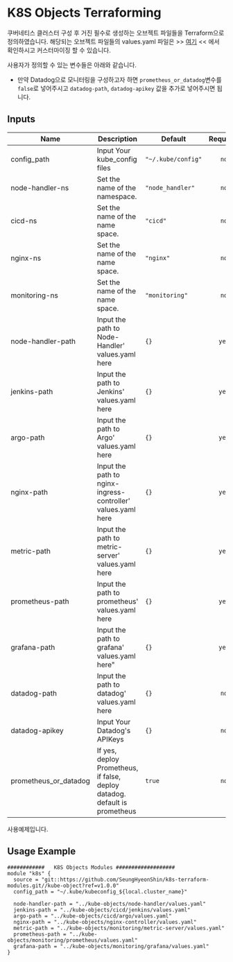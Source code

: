 # K8S Objects Terraforming

쿠버네티스 클러스터 구성 후 거진 필수로 생성하는 오브젝트 파일들을 Terraform으로 정의하였습니다.
해당되는 오브젝트 파일들의 values.yaml 파일은 >> [여기](https://github.com/SeungHyeonShin/eks-project/tree/master/kube-objects) << 에서 확인하시고 커스터마이징 할 수 있습니다.

사용자가 정의할 수 있는 변수들은 아래와 같습니다.

  * 만약 Datadog으로 모니터링을 구성하고자 하면  `prometheus_or_datadog`변수를 `false`로 넣어주시고 `datadog-path`, `datadog-apikey` 값을 추가로 넣어주시면 됩니다.
  
## Inputs

| Name | Description | Default | Required |
|------|-------------|---------|:--------:|
|config_path|Input Your kube_config files| `"~/.kube/config"`|`no`
|node-handler-ns| Set the name of the namespace. | `"node_handler"` | `no`
|cicd-ns| Set the name of the name space. | `"cicd"` | `no`
|nginx-ns| Set the name of the name space. | `"nginx"` | `no`
|monitoring-ns| Set the name of the name space. | `"monitoring"` | `no`
|node-handler-path| Input the path to Node-Handler' values.yaml here | `{}` | `yes` | `yes`
|jenkins-path| Input the path to Jenkins' values.yaml here | `{}` | `yes`
|argo-path| Input the path to Argo' values.yaml here | `{}` | `yes`
|nginx-path| Input the path to nginx-ingress-controller' values.yaml here | `{}` | `yes`
|metric-path| Input the path to metric-server' values.yaml here | `{}` | `yes`
|prometheus-path| Input the path to prometheus' values.yaml here | `{}` | `yes`
|grafana-path| Input the path to grafana' values.yaml here" | `{}` | `yes`
|datadog-path| Input the path to datadog' values.yaml here |`{}` | `no`
|datadog-apikey| Input Your Datadog's APIKeys |`{}` | `no`
|prometheus_or_datadog| If yes, deploy Prometheus, if false, deploy datadog. default is prometheus | `true` | `no`

사용예제입니다.

## Usage Example
```
############   K8S Objects Modules ###################
module "k8s" {
  source = "git::https://github.com/SeungHyeonShin/k8s-terraform-modules.git//kube-object?ref=v1.0.0"
  config_path = "~/.kube/kubeconfig_${local.cluster_name}"

  node-handler-path = "../kube-objects/node-handler/values.yaml"
  jenkins-path = "../kube-objects/cicd/jenkins/values.yaml"
  argo-path = "../kube-objects/cicd/argo/values.yaml"
  nginx-path = "../kube-objects/nginx-controller/values.yaml"
  metric-path = "../kube-objects/monitoring/metric-server/values.yaml"
  prometheus-path = "../kube-objects/monitoring/prometheus/values.yaml"
  grafana-path = "../kube-objects/monitoring/grafana/values.yaml"
}
```